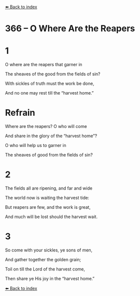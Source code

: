 [⬅️ Back to index](../README.md)

# 366 – O Where Are the Reapers





# 1

O where are the reapers that garner in

The sheaves of the good from the fields of sin?

With sickles of truth must the work be done,

And no one may rest till the “harvest home.”



# Refrain

Where are the reapers? O who will come

And share in the glory of the “harvest home”?

O who will help us to garner in

The sheaves of good from the fields of sin?



# 2

The fields all are ripening, and far and wide

The world now is waiting the harvest tide:

But reapers are few, and the work is great,

And much will be lost should the harvest wait.



# 3

So come with your sickles, ye sons of men,

And gather together the golden grain;

Toil on till the Lord of the harvest come,

Then share ye His joy in the “harvest home.”

[⬅️ Back to index](../README.md)
